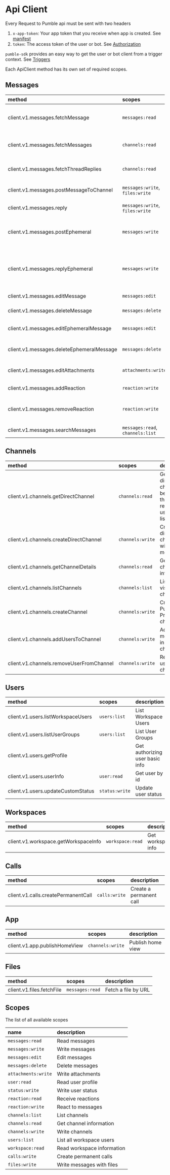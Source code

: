 # Api Client

Every Request to Pumble api must be sent with two headers

1. `x-app-token`:  Your app token that you receive when app is created. See [manifest](/manifest)
2. `token`: The access token of the user or bot. See [Authorization](/advanced-concepts#authorization)

`pumble-sdk` provides an easy way to get the user or bot client from a trigger context. See [Triggers](/triggers-reference)

Each ApiClient method has its own set of required scopes.

## Messages
| method                                    | scopes                           | description                                                      |
|:------------------------------------------|:---------------------------------|:-----------------------------------------------------------------|
| client.v1.messages.fetchMessage           | `messages:read`                  | Get message by id and channel id                                 |
| client.v1.messages.fetchMessages          | `channels:read`                  | Paginate through channel messages                                |
| client.v1.messages.fetchThreadReplies     | `channels:read`                  | Fetch thread messages                                            |
| client.v1.messages.postMessageToChannel   | `messages:write`, `files:write`  | Post a message to a channel                                      |
| client.v1.messages.reply                  | `messages:write`, `files:write`  | Reply in a thread                                                |
| client.v1.messages.postEphemeral          | `messages:write`                 | Send an ephemeral message to a user or list of users             |
| client.v1.messages.replyEphemeral         | `messages:write`                 | Send an ephemeral message to a user or list of users in a thread |
| client.v1.messages.editMessage            | `messages:edit`                  | Edit a message                                                   |
| client.v1.messages.deleteMessage          | `messages:delete`                | Delete a message                                                 |
| client.v1.messages.editEphemeralMessage   | `messages:edit`                  | Edit an ephemeral message                                        |
| client.v1.messages.deleteEphemeralMessage | `messages:delete`                | Delete an ephemeral message                                      |
| client.v1.messages.editAttachments        | `attachments:write`              | Edit a message attachment                                        |
| client.v1.messages.addReaction            | `reaction:write`                 | React to a message                                               |
| client.v1.messages.removeReaction         | `reaction:write`                 | Remove reaction from a message                                   |
| client.v1.messages.searchMessages         | `messages:read`, `channels:list` | Search messages                                                  |

## Channels
| method                                   | scopes           | description                                                             |
|:-----------------------------------------|:-----------------|:------------------------------------------------------------------------|
| client.v1.channels.getDirectChannel      | `channels:read`  | Get the direct channels between the requesting user and a list of users |
| client.v1.channels.createDirectChannel   | `channels:write` | Create a direct channel with one or more users                          |
| client.v1.channels.getChannelDetails     | `channels:read`  | Get channel info by id                                                  |
| client.v1.channels.listChannels          | `channels:list`  | List user visible channels                                              |
| client.v1.channels.createChannel         | `channels:write` | Create a Public or Private channel                                      |
| client.v1.channels.addUsersToChannel     | `channels:write` | Add one or more users in a channel                                      |
| client.v1.channels.removeUserFromChannel | `channels:write` | Remove a user from a channel                                            |

## Users
| method                             | scopes         | description                     |
|:-----------------------------------|:---------------|:--------------------------------|
| client.v1.users.listWorkspaceUsers | `users:list`   | List Workspace Users            |
| client.v1.users.listUserGroups     | `users:list`   | List User Groups                |
| client.v1.users.getProfile         |                | Get authorizing user basic info |
| client.v1.users.userInfo           | `user:read`    | Get user by id                  |
| client.v1.users.updateCustomStatus | `status:write` | Update user status              |

## Workspaces
| method                               | scopes           | description        |
|:-------------------------------------|:-----------------|:-------------------|
| client.v1.workspace.getWorkspaceInfo | `workspace:read` | Get workspace info |

## Calls
| method                              | scopes        | description             |
|:------------------------------------|:--------------|:------------------------|
| client.v1.calls.createPermanentCall | `calls:write` | Create a permanent call |

## App
| method                        | scopes           | description       |
|:------------------------------|:-----------------|:------------------|
| client.v1.app.publishHomeView | `channels:write` | Publish home view |

## Files
| method                    | scopes          | description         |
|:--------------------------|:----------------|:--------------------|
| client.v1.files.fetchFile | `messages:read` | Fetch a file by URL |

## Scopes

The list of all available scopes

| name                | description                 |
|:--------------------|:----------------------------|
| `messages:read`     | Read messages               |
| `messages:write`    | Write messages              |
| `messages:edit`     | Edit messages               |
| `messages:delete`   | Delete messages             |
| `attachments:write` | Write attachments           |
| `user:read`         | Read user profile           |
| `status:write`      | Write user status           |
| `reaction:read`     | Receive reactions           |
| `reaction:write`    | React to messages           |
| `channels:list`     | List channels               |
| `channels:read`     | Get channel information     |
| `channels:write`    | Write channels              |
| `users:list`        | List all workspace users    |
| `workspace:read`    | Read workspace information  |
| `calls:write`       | Create permanent calls      |
| `files:write`       | Write messages with files   |